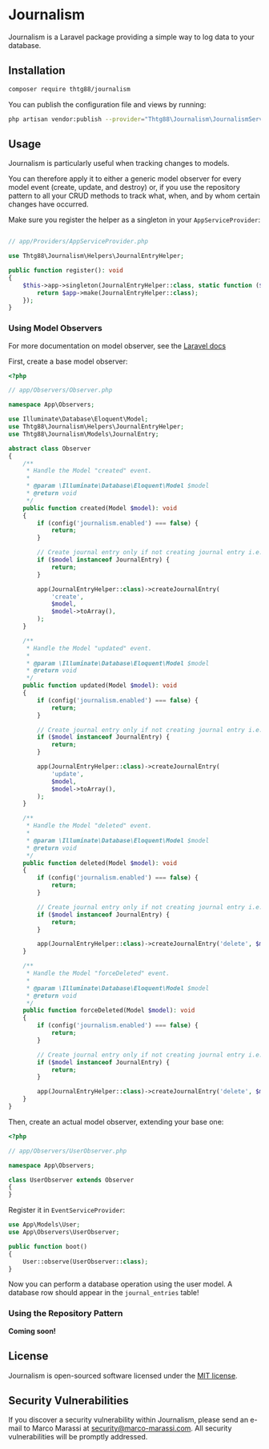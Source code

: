 # Journalism

Journalism is a Laravel package providing a simple way to log data to your database.

## Installation

``` bash
composer require thtg88/journalism
```

You can publish the configuration file and views by running:
```bash
php artisan vendor:publish --provider="Thtg88\Journalism\JournalismServiceProvider"
```

## Usage

Journalism is particularly useful when tracking changes to models.

You can therefore apply it to either a generic model observer for every model event (create, update, and destroy) or,
if you use the repository pattern to all your CRUD methods to track what, when, and by whom certain changes have occurred.

Make sure you register the helper as a singleton in your `AppServiceProvider`:

```php

// app/Providers/AppServiceProvider.php

use Thtg88\Journalism\Helpers\JournalEntryHelper;

public function register(): void
{
    $this->app->singleton(JournalEntryHelper::class, static function ($app) {
        return $app->make(JournalEntryHelper::class);
    });
}
```

### Using Model Observers

For more documentation on model observer, see the [Laravel docs](https://laravel.com/docs/8.x/eloquent#observers)

First, create a base model observer:

```php
<?php

// app/Observers/Observer.php

namespace App\Observers;

use Illuminate\Database\Eloquent\Model;
use Thtg88\Journalism\Helpers\JournalEntryHelper;
use Thtg88\Journalism\Models\JournalEntry;

abstract class Observer
{
    /**
     * Handle the Model "created" event.
     *
     * @param \Illuminate\Database\Eloquent\Model $model
     * @return void
     */
    public function created(Model $model): void
    {
        if (config('journalism.enabled') === false) {
            return;
        }

        // Create journal entry only if not creating journal entry i.e. infinite recursion
        if ($model instanceof JournalEntry) {
            return;
        }

        app(JournalEntryHelper::class)->createJournalEntry(
            'create',
            $model,
            $model->toArray(),
        );
    }

    /**
     * Handle the Model "updated" event.
     *
     * @param \Illuminate\Database\Eloquent\Model $model
     * @return void
     */
    public function updated(Model $model): void
    {
        if (config('journalism.enabled') === false) {
            return;
        }

        // Create journal entry only if not creating journal entry i.e. infinite recursion
        if ($model instanceof JournalEntry) {
            return;
        }

        app(JournalEntryHelper::class)->createJournalEntry(
            'update',
            $model,
            $model->toArray(),
        );
    }

    /**
     * Handle the Model "deleted" event.
     *
     * @param \Illuminate\Database\Eloquent\Model $model
     * @return void
     */
    public function deleted(Model $model): void
    {
        if (config('journalism.enabled') === false) {
            return;
        }

        // Create journal entry only if not creating journal entry i.e. infinite recursion
        if ($model instanceof JournalEntry) {
            return;
        }

        app(JournalEntryHelper::class)->createJournalEntry('delete', $model);
    }

    /**
     * Handle the Model "forceDeleted" event.
     *
     * @param \Illuminate\Database\Eloquent\Model $model
     * @return void
     */
    public function forceDeleted(Model $model): void
    {
        if (config('journalism.enabled') === false) {
            return;
        }

        // Create journal entry only if not creating journal entry i.e. infinite recursion
        if ($model instanceof JournalEntry) {
            return;
        }

        app(JournalEntryHelper::class)->createJournalEntry('delete', $model);
    }
}
```

Then, create an actual model observer, extending your base one:

```php
<?php

// app/Observers/UserObserver.php

namespace App\Observers;

class UserObserver extends Observer
{
}
```

Register it in `EventServiceProvider`:

```php
use App\Models\User;
use App\Observers\UserObserver;

public function boot()
{
    User::observe(UserObserver::class);
}
```

Now you can perform a database operation using the user model. A database row should appear in the `journal_entries` table!

### Using the Repository Pattern

**Coming soon!**

## License

Journalism is open-sourced software licensed under the [MIT license](https://opensource.org/licenses/MIT).

## Security Vulnerabilities

If you discover a security vulnerability within Journalism, please send an e-mail to Marco Marassi at security@marco-marassi.com. All security vulnerabilities will be promptly addressed.
